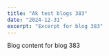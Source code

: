 ```yaml
---
title: "Ak test blogs 383"
date: "2024-12-31"
excerpt: "Excerpt for blog 383"
---
```


Blog content for blog 383